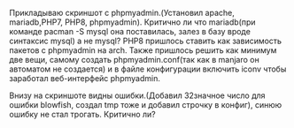 Прикладываю скриншот с phpmyadmin.(Установил apache, mariadb,PHP7, PHP8, phpmyadmin).
Критично ли что mariadb(при команде pacman -S mysql она поставилась, залез в базу вроде синтаксис mysql) a не mysql? 
PHP8 пришлось ставить как зависимость пакетов с phpmyadmin на arch. Также пришлось решить как минимум две вещи, самому создать phpmyadmin.conf(так как в manjaro он автоматом не создается) и в файле конфигурации включить iconv чтобы заработал веб-интерфейс phpmyadmin.

Внизу на скриншоте видны ошибки.(Добавил 32значное число для ошибки blowfish, создал tmp тоже и добавил строчку в конфиг), синюю ошибку не стал трогать. Критично ли? 
